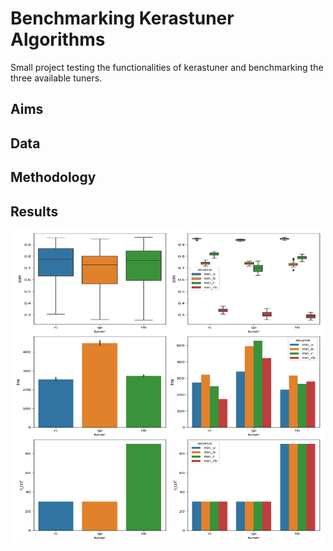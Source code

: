 # Benchmarking Kerastuner Algorithms
Small project testing the functionalities of kerastuner and benchmarking the three available tuners.

## Aims

## Data 

## Methodology

## Results 

<p align="center">   
  <img width="500" height="500" src="https://github.com/vb690/kerastuner_benchmark/blob/master/results/boxplot_results.png">
</p> 
